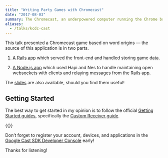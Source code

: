 ```yaml
---
title: "Writing Party Games with Chromecast"
date: "2017-08-03"
summary: The Chromecast, an underpowered computer running the Chrome browser, is often underutilized as a gaming device. This talk taught you to write a party game, leveraging your guests’ phones as game controllers and your TV as a game board, using only the HTML, JavaScript, and CSS. No app required.
aliases:
  - /talks/kcdc-cast
---
```


This talk presented a Chromecast game based on word origins — the source of this application is in two parts.

1. [A Rails app](https://github.com/adunkman/chromecast-game) which served the front-end and handled storing game data.

2. [A Node.js app](https://github.com/adunkman/chromecast-game-socket) which used Hapi and Nes to handle maintaining open websockets with clients and relaying messages from the Rails app.

The [slides](https://speakerdeck.com/adunkman/writing-party-games-with-google-cast-at-kansas-city-developer-conference) are also available, should you find them useful!

## Getting Started

The best way to get started in my opinion is to follow the official [Getting Started guides](https://developers.google.com/cast/docs/developers), specifically the [Custom Receiver guide](https://developers.google.com/cast/docs/custom_receiver).

{{<figure-video format="widescreen" src="https://www.youtube.com/embed/QZ6scX0NPDk?rel=0&amp;showinfo=0">}}

Don’t forget to register your account, devices, and applications in the [Google Cast SDK Developer Console](https://cast.google.com/publish/) early!

Thanks for listening!

